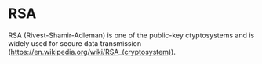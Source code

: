 # RSA
RSA (Rivest-Shamir-Adleman) is one of the public-key ctyptosystems and is widely used for secure data transmission (<https://en.wikipedia.org/wiki/RSA_(cryptosystem)>).
